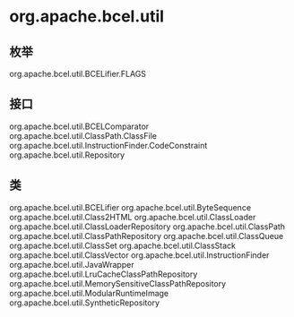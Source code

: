 # org.apache.bcel.util

## 枚举

org.apache.bcel.util.BCELifier.FLAGS

## 接口

org.apache.bcel.util.BCELComparator
org.apache.bcel.util.ClassPath.ClassFile
org.apache.bcel.util.InstructionFinder.CodeConstraint
org.apache.bcel.util.Repository

## 类

org.apache.bcel.util.BCELifier
org.apache.bcel.util.ByteSequence
org.apache.bcel.util.Class2HTML
org.apache.bcel.util.ClassLoader
org.apache.bcel.util.ClassLoaderRepository
org.apache.bcel.util.ClassPath
org.apache.bcel.util.ClassPathRepository
org.apache.bcel.util.ClassQueue
org.apache.bcel.util.ClassSet
org.apache.bcel.util.ClassStack
org.apache.bcel.util.ClassVector
org.apache.bcel.util.InstructionFinder
org.apache.bcel.util.JavaWrapper
org.apache.bcel.util.LruCacheClassPathRepository
org.apache.bcel.util.MemorySensitiveClassPathRepository
org.apache.bcel.util.ModularRuntimeImage
org.apache.bcel.util.SyntheticRepository





